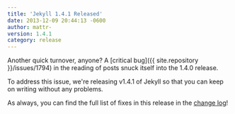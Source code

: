 ```yaml
---
title: 'Jekyll 1.4.1 Released'
date: 2013-12-09 20:44:13 -0600
author: mattr-
version: 1.4.1
category: release
---
```


Another quick turnover, anyone? A [critical
bug]({{ site.repository }}/issues/1794) in the reading of
posts snuck itself into the 1.4.0 release.

To address this issue, we're releasing v1.4.1 of Jekyll so that you can
keep on writing without any problems.

As always, you can find the full list of fixes in this release in the
[change log](/docs/history/)!
